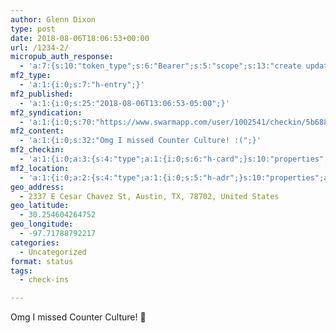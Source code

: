 ```yaml
---
author: Glenn Dixon
type: post
date: 2018-08-06T18:06:53+00:00
url: /1234-2/
micropub_auth_response:
  - 'a:7:{s:10:"token_type";s:6:"Bearer";s:5:"scope";s:13:"create update";s:2:"me";s:28:"https://glenn.thedixons.net/";s:9:"issued_by";s:55:"https://glenn.thedixons.net/wp-json/indieauth/1.0/token";s:9:"client_id";s:27:"https://ownyourswarm.p3k.io";s:9:"issued_at";i:1533182350;s:4:"user";i:1;}'
mf2_type:
  - 'a:1:{i:0;s:7:"h-entry";}'
mf2_published:
  - 'a:1:{i:0;s:25:"2018-08-06T13:06:53-05:00";}'
mf2_syndication:
  - 'a:1:{i:0;s:70:"https://www.swarmapp.com/user/1002541/checkin/5b688e3dcf72a0002cec3324";}'
mf2_content:
  - 'a:1:{i:0;s:32:"Omg I missed Counter Culture! :(";}'
mf2_checkin:
  - 'a:1:{i:0;a:3:{s:4:"type";a:1:{i:0;s:6:"h-card";}s:10:"properties";a:9:{s:4:"name";a:1:{i:0;s:15:"Counter Culture";}s:3:"url";a:1:{i:0;s:49:"https://foursquare.com/v/4f85b938c2ee4f975a6bb1e7";}s:8:"latitude";a:1:{i:0;d:30.254604264752469333643603022210299968719482421875;}s:9:"longitude";a:1:{i:0;d:-97.7178879221704193014375050552189350128173828125;}s:14:"street-address";a:1:{i:0;s:22:"2337 E Cesar Chavez St";}s:8:"locality";a:1:{i:0;s:6:"Austin";}s:6:"region";a:1:{i:0;s:2:"TX";}s:12:"country-name";a:1:{i:0;s:13:"United States";}s:11:"postal-code";a:1:{i:0;s:5:"78702";}}s:5:"value";s:49:"https://foursquare.com/v/4f85b938c2ee4f975a6bb1e7";}}'
mf2_location:
  - 'a:1:{i:0;a:2:{s:4:"type";a:1:{i:0;s:5:"h-adr";}s:10:"properties";a:7:{s:8:"latitude";a:1:{i:0;d:30.254604264752469333643603022210299968719482421875;}s:9:"longitude";a:1:{i:0;d:-97.7178879221704193014375050552189350128173828125;}s:14:"street-address";a:1:{i:0;s:22:"2337 E Cesar Chavez St";}s:8:"locality";a:1:{i:0;s:6:"Austin";}s:6:"region";a:1:{i:0;s:2:"TX";}s:12:"country-name";a:1:{i:0;s:13:"United States";}s:11:"postal-code";a:1:{i:0;s:5:"78702";}}}}'
geo_address:
  - 2337 E Cesar Chavez St, Austin, TX, 78702, United States
geo_latitude:
  - 30.254604264752
geo_longitude:
  - -97.71788792217
categories:
  - Uncategorized
format: status
tags:
  - check-ins

---
```

Omg I missed Counter Culture! 🙁